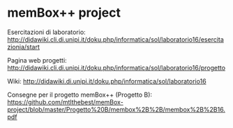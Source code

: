 # memBox++ project

Esercitazioni di laboratorio: http://didawiki.cli.di.unipi.it/doku.php/informatica/sol/laboratorio16/esercitazionia/start

Pagina web progetti: http://didawiki.cli.di.unipi.it/doku.php/informatica/sol/laboratorio16/progetto

Wiki: http://didawiki.di.unipi.it/doku.php/informatica/sol/laboratorio16

Consegne per il progetto memBox++ (Progetto B): https://github.com/mtlthebest/memBox-project/blob/master/Progetto%20B/membox%2B%2B/membox%2B%2B16.pdf
